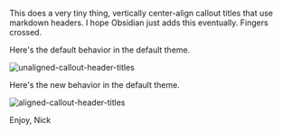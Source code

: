 This does a very tiny thing, vertically center-align callout titles that use markdown headers. I hope Obsidian just adds this eventually. Fingers crossed.

Here's the default behavior in the default theme.

![unaligned-callout-header-titles](https://github.com/nickmilo/aligned-callout-header-titles/assets/35411533/ddbbb5d8-fd0b-4f73-a58a-18ec76310490)

Here's the new behavior in the default theme.

![aligned-callout-header-titles](https://github.com/nickmilo/aligned-callout-header-titles/assets/35411533/42ee03c6-7c54-453a-ab01-1036af1a9fd3)

Enjoy,
Nick
